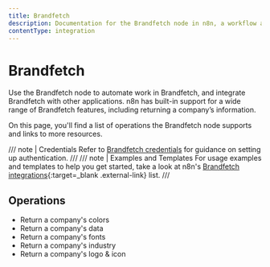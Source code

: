 ```yaml
---
title: Brandfetch
description: Documentation for the Brandfetch node in n8n, a workflow automation platform. Includes details of operations and configuration, and links to examples and credentials information.
contentType: integration
---
```


# Brandfetch

Use the Brandfetch node to automate work in Brandfetch, and integrate Brandfetch with other applications. n8n has built-in support for a wide range of Brandfetch features, including returning a company’s information.

On this page, you'll find a list of operations the Brandfetch node supports and links to more resources.

/// note | Credentials
Refer to [Brandfetch credentials](/integrations/builtin/credentials/brandfetch/) for guidance on setting up authentication. 
///
/// note | Examples and Templates
For usage examples and templates to help you get started, take a look at n8n's [Brandfetch integrations](https://n8n.io/integrations/brandfetch/){:target=_blank .external-link} list.
///



## Operations

* Return a company's colors
* Return a company's data
* Return a company's fonts
* Return a company's industry
* Return a company's logo & icon


